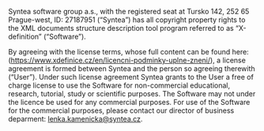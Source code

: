 Syntea software group a.s., with the registered seat at Tursko 142, 252 65 Prague-west, ID: 27187951 (“Syntea”) has all copyright property rights to the XML documents structure description tool program referred to as “X-definition” (“Software”).

By agreeing with the license terms, whose full content can be found here: (https://www.xdefinice.cz/en/licencni-podminky-uplne-zneni/), a license agreement is formed between Syntea and the person so agreeing therewith (“User”). Under such license agreement Syntea grants to the User a free of charge license to use the Software for non-commercial educational, research, tutorial, study or scientific purposes. The Software may not under the licence be used for any commercial purposes. For use of the Software for the commercial purposes, please contact our director of business deparment: lenka.kamenicka@syntea.cz.

